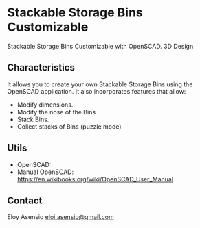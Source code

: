 # Stackable Storage Bins Customizable

Stackable Storage Bins Customizable with OpenSCAD. 3D Design

## Characteristics

It allows you to create your own Stackable Storage Bins using the OpenSCAD application.
It also incorporates features that allow:

- Modify dimensions.
- Modify the nose of the Bins
- Stack Bins.
- Collect stacks of Bins (puzzle mode)

## Utils

- OpenSCAD:
- Manual OpenSCAD: https://en.wikibooks.org/wiki/OpenSCAD_User_Manual

## Contact

Eloy Asensio
eloi.asensio@gmail.com
